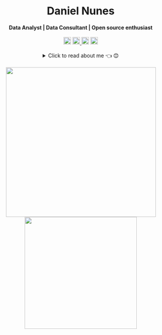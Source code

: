 <h1 align="center"> Daniel Nunes </h1>
    
<div align="center" height="20" >
<b>Data Analyst | Data Consultant | Open source enthusiast </b>
<br />
<br />
</div>

<div align="center">
<a href="https://linkedin.com/in/danielnunesdc" target="blank" title="Daniel Nunes profile at LinkedIn"><img src="https://img.shields.io/badge/-@danielnunesdc-blue?style=flat-square&logo=Linkedin&logoColor=white&link=https://www.linkedin.com/in/danielnunesdc" alt="danielnunesdc" height="20" /></a>
<a href="mailto:danielnunesdev@gmail.com" target="blank" title="Daniel Nunes Gmail"> <img src="https://img.shields.io/badge/Gmail-D14836?style=for-the-badge&logo=gmail&logoColor=white" height="20" /> </a>
<img src="https://img.shields.io/static/v1?label=Overview&message=nunesdaniel&color=f8efd4&style=for-the-badge&logo=GitHub" alt="ilustração do nome" height="20" >
 <img src="https://img.shields.io/github/followers/nunesdaniel?label=follow&style=social" alt="Github Follower's count" height="20" >
 <br />
<br />
</div>

<div align="center">
<details closed>
<summary>Click to read about me 👈 😊</summary>
<br />
<br />
Hey there! I am Daniel, aka <a href="https://linkedin.com/in/danielnunesdc" target="blank">danielnunesdc</a> :wave: 😊

<br />
<br />
<b>working in progress...</b>
</details>
</div>
<br />

<div align="center">
<img width="401px" align="center" src="https://github-readme-stats.vercel.app/api?username=nunesdaniel&theme=light&show_icons=true" />
<img width="300px" align="center" src="https://github-readme-stats.vercel.app/api/top-langs/?username=nunesdaniel&hide=html&layout=compact&theme=light" />
</div>

